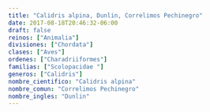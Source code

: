 ```yaml
---
title: "Calidris alpina, Dunlin, Correlimos Pechinegro"
date: 2017-08-18T20:46:32-06:00
draft: false
reinos: ["Animalia"]
divisiones: ["Chordata"]
clases: ["Aves"]
ordenes: ["Charadriiformes"]
familias: ["Scolopacidae "]
generos: ["Calidris"]
nombre_cientifico: "Calidris alpina"
nombre_comun: "Correlimos Pechinegro"
nombre_ingles: "Dunlin"
---
```

